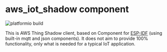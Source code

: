 # aws_iot_shadow component

![platformio build](https://github.com/mdvorak-iot/esp-aws-iot-shadow/workflows/platformio%20build/badge.svg)

This is AWS Thing Shadow client, based on Component for [ESP-IDF](https://docs.espressif.com/projects/esp-idf/en/latest)
(using built-in mqtt and json components). It does not aim to provide 100% functionality, only what is needed for a
typical IoT application.
